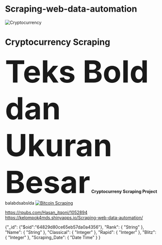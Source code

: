 # Scraping-web-data-automation
![Cryptocurrency](https://cdn.wccftech.com/wp-content/uploads/2017/10/cryptojacking-2.jpg)
# Cryptocurrency Scraping
<span style="font-size:100px;"><strong>Teks Bold dan Ukuran Besar</strong></span>
**Cryptocurreny Scraping Project**
balabdsabslda
[![Bitcoin Scraping](https://github.com/itqonihsn/Scraping-web-data-automation/actions/workflows/bitcoin_scrape.yml/badge.svg)](https://github.com/itqonihsn/Scraping-web-data-automation/actions/workflows/bitcoin_scrape.yml)

https://rpubs.com/Hasan_itqoni/1052894
https://kelompok4mds.shinyapps.io/Scraping-web-data-automation/

{"_id":
  {"$oid":"64829d80ce65eb57da0a4356"},
  "Rank": {
    "String"
  },
  "Name": {
    "String"
  },
  "Classical": {
    "Integer"
  },
  "Rapid": {
    "Integer"
  },
  "Blitz": {
    "Integer"
  },
  "Scraping_Date": {
    "Date Time"
  }
}


